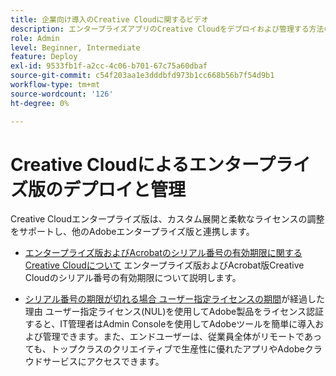 ```yaml
---
title: 企業向け導入のCreative Cloudに関するビデオ
description: エンタープライズアプリのCreative Cloudをデプロイおよび管理する方法の最新情報
role: Admin
level: Beginner, Intermediate
feature: Deploy
exl-id: 9533fb1f-a2cc-4c06-b701-67c75a60dbaf
source-git-commit: c54f203aa1e3dddbfd973b1cc668b56b7f54d9b1
workflow-type: tm+mt
source-wordcount: '126'
ht-degree: 0%

---
```


# Creative Cloudによるエンタープライズ版のデプロイと管理

Creative Cloudエンタープライズ版は、カスタム展開と柔軟なライセンスの調整をサポートし、他のAdobeエンタープライズ版と連携します。

* [エンタープライズ版およびAcrobatのシリアル番号の有効期限に関するCreative Cloudについて](cceserial.md)
エンタープライズ版およびAcrobat版Creative Cloudのシリアル番号の有効期限について説明します。

* [シリアル番号の期限が切れる場合 ユーザー指定ライセンスの期間](nameduserlicensing.md)が経過した理由
ユーザー指定ライセンス(NUL)を使用してAdobe製品をライセンス認証すると、IT管理者はAdmin Consoleを使用してAdobeツールを簡単に導入および管理できます。また、エンドユーザーは、従業員全体がリモートであっても、トップクラスのクリエイティブで生産性に優れたアプリやAdobeクラウドサービスにアクセスできます。
